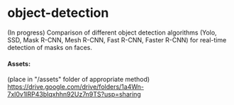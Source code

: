 # object-detection
(In progress) Comparison of different object detection algorithms (Yolo, SSD, Mask R-CNN, Mesh R-CNN, Fast R-CNN, Faster R-CNN) for real-time detection of masks on faces.

#### Assets:  
(place in "/assets" folder of appropriate method)  
https://drive.google.com/drive/folders/1a4Wn-7xl0v1lRP43bIqxhhn92Uz7n9TS?usp=sharing
